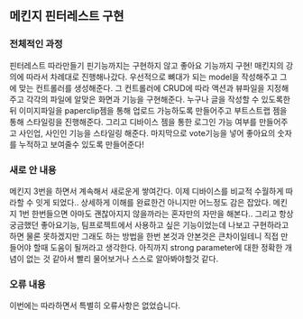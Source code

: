 <h2>메킨지 핀터레스트 구현</h2>
<h3>전체적인 과정</h3>
<p>
핀터레스트 따라만들기 핀기능까지는 구현하지 않고 좋아요 기능까지 구현! 매킨지의 강의에 따라서 차례대로 진행해나갔다.
우선적으로 뼈대가 되는 model을 작성해주고 그에 맞는 컨트롤러를 생성해준다. 그 컨트롤러에 CRUD에 따라 액션과 뷰파일을 지정해주고 각각의 파일에 알맞은 화면과 기능을 구현해준다. 누구나 글을 작성할 수 있도록한뒤
이미지파일을 paperclip젬을 통해 업로드 가능하도록 만들어주고 부트스트랩 젬을 통해 스타일링을 진행해준다. 그리고 디바이스 젬을 통한 로그인 가능 여부를 만들어주고 사인업, 사인인 기능을 스타일링 해준다. 
마지막으로 vote기능을 넣어 좋아요의 숫자를 누적하고 보여줄수 있도록 만들어준다!
</p>
<h3>새로 안 내용</h3>
<p>메킨지 3번을 하면서 계속해서 새로운게 쌓여간다. 이제 디바이스를 비교적 수월하게 따라할 수 잇게 되었다.. 상세하게 이해를 완료한건 아니지만 어느정도 감은 잡았다. 메킨지 1번 한번들으면 아마도 괜찮아지지 않을까라는 혼자만의 자만을 해본다..
그리고 항상 궁금했던 좋아요기능, 팀프로젝트에서 사용하고 싶은 기능이었는데 나보고 구현하라고 하면 물론 못하겠지만 그래도 하는 방법을 한번 본것과 안본것은 큰차이일테니 직접 만들어야 할때 도움이 될꺼라고 생각한다.
아직까지 strong parameter에 대한 정확한 개념이 없는 것 같아서 빨리 물어보거나 스스로 알아봐야할것 같다. </p>
<h3>오류 내용</h3>
<p>이번에는 따라하면서 특별히 오류사항은 없었습니다.</p>